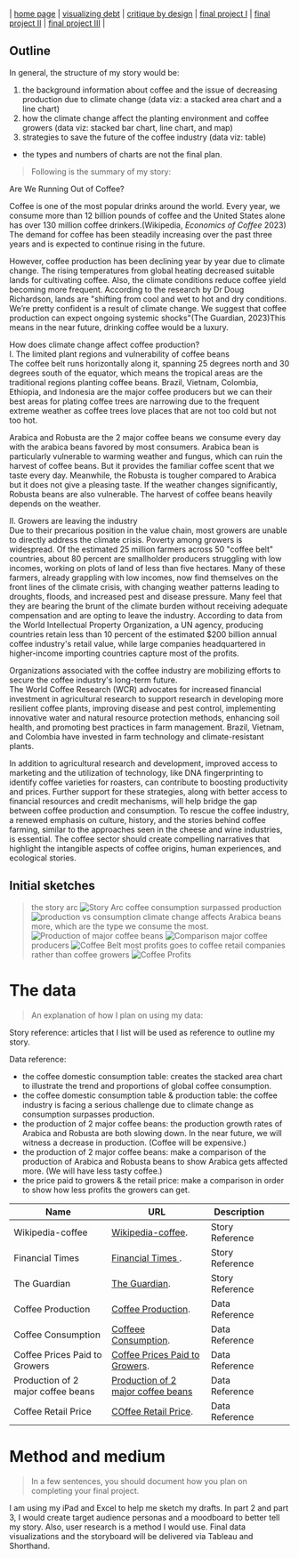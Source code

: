 | [home page](https://luyi-sss.github.io/tswd-portfolio-luyi/) | [visualizing debt](visualizing-government-debt) | [critique by design](critique-by-design) | [final project I](final-project-part-one) | [final project II](final-project-part-two) | [final project III](final-project-part-three) |

## Outline

In general, the structure of my story would be:
1. the background information about coffee and the issue of decreasing production due to climate change (data viz: a stacked area chart and a line chart)
2. how the climate change affect the planting environment and coffee growers (data viz: stacked bar chart, line chart, and map)
3. strategies to save the future of the coffee industry (data viz: table)

* the types and numbers of charts are not the final plan.


> Following is the summary of my story:  

Are We Running Out of Coffee?  

Coffee is one of the most popular drinks around the world. Every year, we consume more than 12 billion pounds of coffee and the United States alone has over 130 million coffee drinkers.(Wikipedia, _Economics of Coffee_ 2023) The demand for coffee has been steadily increasing over the past three years and is expected to continue rising in the future. 

However, coffee production has been declining year by year due to climate change. The rising temperatures from global heating decreased suitable lands for cultivating coffee. Also, the climate conditions reduce coffee yield becoming more frequent. According to the research by Dr Doug Richardson, lands are "shifting from cool and wet to hot and dry conditions. We’re pretty confident is a result of climate change. We suggest that coffee production can expect ongoing systemic shocks"(The Guardian, 2023)This means in the near future, drinking coffee would be a luxury.

How does climate change affect coffee production?  
I. The limited plant regions and vulnerability of coffee beans  
The coffee belt runs horizontally along it, spanning 25 degrees north and 30 degrees south of the equator, which means the tropical areas are the traditional regions planting coffee beans. Brazil, Vietnam, Colombia, Ethiopia, and Indonesia are the major coffee producers but we can their best areas for plating coffee trees are narrowing due to the frequent extreme weather as coffee trees love places that are not too cold but not too hot.

Arabica and Robusta are the 2 major coffee beans we consume every day with the arabica beans favored by most consumers. Arabica bean is particularly vulnerable to warming weather and fungus, which can ruin the harvest of coffee beans. But it provides the familiar coffee scent that we taste every day. Meanwhile, the Robusta is tougher compared to Arabica but it does not give a pleasing taste. If the weather changes significantly, Robusta beans are also vulnerable. The harvest of coffee beans heavily depends on the weather. 

II. Growers are leaving the industry  
Due to their precarious position in the value chain, most growers are unable to directly address the climate crisis. Poverty among growers is widespread. Of the estimated 25 million farmers across 50 "coffee belt" countries, about 80 percent are smallholder producers struggling with low incomes, working on plots of land of less than five hectares. Many of these farmers, already grappling with low incomes, now find themselves on the front lines of the climate crisis, with changing weather patterns leading to droughts, floods, and increased pest and disease pressure. Many feel that they are bearing the brunt of the climate burden without receiving adequate compensation and are opting to leave the industry.
According to data from the World Intellectual Property Organization, a UN agency, producing countries retain less than 10 percent of the estimated $200 billion annual coffee industry's retail value, while large companies headquartered in higher-income importing countries capture most of the profits.

Organizations associated with the coffee industry are mobilizing efforts to secure the coffee industry's long-term future.  
The World Coffee Research (WCR) advocates for increased financial investment in agricultural research to support research in developing more resilient coffee plants, improving disease and pest control, implementing innovative water and natural resource protection methods, enhancing soil health, and promoting best practices in farm management. Brazil, Vietnam, and Colombia have invested in farm technology and climate-resistant plants.

In addition to agricultural research and development, improved access to marketing and the utilization of technology, like DNA fingerprinting to identify coffee varieties for roasters, can contribute to boosting productivity and prices. Further support for these strategies, along with better access to financial resources and credit mechanisms, will help bridge the gap between coffee production and consumption. To rescue the coffee industry, a renewed emphasis on culture, history, and the stories behind coffee farming, similar to the approaches seen in the cheese and wine industries, is essential. The coffee sector should create compelling narratives that highlight the intangible aspects of coffee origins, human experiences, and ecological stories.  


## Initial sketches
> the story arc 
![Story Arc](story%20arc.jpg)
> coffee consumption surpassed production 
![production vs consumption](production%20vs%20consumption.jpg)
> climate change affects Arabica beans more, which are the type we consume the most.
![Production of major coffee beans](production%20of%20arabica%20and%20robusta.jpg)
![Comparison](comparison.jpg)
> major coffee producers
![Coffee Belt](the%20coffe%20belt.jpg)
> most profits goes to coffee retail companies rather than coffee growers
![Coffee Profits](coffee%20profits.png)


# The data
> An explanation of how I plan on using my data:

Story reference: articles that I list will be used as reference to outline my story.
  
Data reference:
- the coffee domestic consumption table: creates the stacked area chart to illustrate the trend and proportions of global coffee consumption.
- the coffee domestic consumption table & production table: the coffee industry is facing a serious challenge due to climate change as consumption surpasses production.
- the production of 2 major coffee beans: the production growth rates of Arabica and Robusta are both slowing down. In the near future, we will witness a decrease in production. (Coffee will be expensive.)
- the production of 2 major coffee beans: make a comparison of the production of Arabica and Robusta beans to show Arabica gets affected more. (We will have less tasty coffee.)
- the price paid to growers & the retail price: make a comparison in order to show how less profits the growers can get.
  

| Name                               | URL                                                                                                                                                | Description     |   |   |
|------------------------------------|----------------------------------------------------------------------------------------------------------------------------------------------------|-----------------|---|---|
| Wikipedia-coffee                   | [Wikipedia-coffee](https://en.wikipedia.org/wiki/Economics_of_coffee#:~:text=Twelve%20billion%20pounds%20of%20coffee,over%20130%20million%20coffee%20drinkers).        | Story Reference |   |   |
| Financial Times                    | [Financial Times ](https://ig.ft.com/coffee/).                                                                                                                          | Story Reference |   |   |
| The Guardian                       | [The Guardian](https://www.theguardian.com/environment/2023/mar/09/rising-temperatures-in-tropics-to-lead-to-lower-coffee-yields-and-higher-prices-study-suggests). | Story Reference |   |   |
| Coffee Production                  | [Coffee Production](https://www.ico.org/prices/po-production.pdf).                                                                                                       | Data Reference  |   |   |
| Coffee Consumption                 | [Coffeee Consumption](https://www.ico.org/new_historical.asp?section=Statistics).                                                                                          | Data Reference  |   |   |
| Coffee Prices Paid to Growers      | [Coffee Prices Paid to Growers](https://www.ico.org/new_historical.asp).                                                                                                             | Data Reference  |   |   |
| Production of 2 major coffee beans | [Production of 2 major coffee beans](https://www.ico.org/prices/new-consumption-table.pdf)                                                                                               | Data Reference  |   |   |
| Coffee Retail Price                | [COffee Retail Price](https://www.ico.org/new_historical.asp?section=Statistics).                                                                                          | Data Reference  |   |   |

# Method and medium
> In a few sentences, you should document how you plan on completing your final project. 

I am using my iPad and Excel to help me sketch my drafts. In part 2 and part 3, I would create target audience personas and a moodboard to better tell my story. Also, user research is a method I would use. Final data visualizations and the storyboard will be delivered via Tableau and Shorthand.
